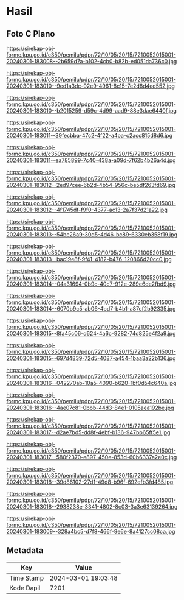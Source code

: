 # Hasil

## Foto C Plano

https://sirekap-obj-formc.kpu.go.id/c350/pemilu/pdpr/72/10/05/20/15/7210052015001-20240301-183008--2b659d7a-b102-4cb0-b82b-ed051da736c0.jpg

https://sirekap-obj-formc.kpu.go.id/c350/pemilu/pdpr/72/10/05/20/15/7210052015001-20240301-183010--9ed1a3dc-92e9-4961-8c15-7e2d8d4ed552.jpg

https://sirekap-obj-formc.kpu.go.id/c350/pemilu/pdpr/72/10/05/20/15/7210052015001-20240301-183010--b2015259-d59c-4d99-aad9-88e3dae6440f.jpg

https://sirekap-obj-formc.kpu.go.id/c350/pemilu/pdpr/72/10/05/20/15/7210052015001-20240301-183011--39fecbba-47c2-4f22-a4ba-c2acc815d8d6.jpg

https://sirekap-obj-formc.kpu.go.id/c350/pemilu/pdpr/72/10/05/20/15/7210052015001-20240301-183011--ea785899-7c40-438a-a09d-7f62b4b26a4d.jpg

https://sirekap-obj-formc.kpu.go.id/c350/pemilu/pdpr/72/10/05/20/15/7210052015001-20240301-183012--2ed97cee-6b2d-4b54-956c-be5df263fd69.jpg

https://sirekap-obj-formc.kpu.go.id/c350/pemilu/pdpr/72/10/05/20/15/7210052015001-20240301-183012--4f1745df-f9f0-4377-ac13-2a7f37d21a22.jpg

https://sirekap-obj-formc.kpu.go.id/c350/pemilu/pdpr/72/10/05/20/15/7210052015001-20240301-183013--54be26a9-30d5-4d46-bc89-6330eb358f19.jpg

https://sirekap-obj-formc.kpu.go.id/c350/pemilu/pdpr/72/10/05/20/15/7210052015001-20240301-183013--bac19e8f-9f41-4182-b476-120866d20cc0.jpg

https://sirekap-obj-formc.kpu.go.id/c350/pemilu/pdpr/72/10/05/20/15/7210052015001-20240301-183014--04a31694-0b9c-40c7-912e-289e6de2fbd9.jpg

https://sirekap-obj-formc.kpu.go.id/c350/pemilu/pdpr/72/10/05/20/15/7210052015001-20240301-183014--6070b9c5-ab06-4bd7-b4b1-a87cf2b92335.jpg

https://sirekap-obj-formc.kpu.go.id/c350/pemilu/pdpr/72/10/05/20/15/7210052015001-20240301-183015--8fa45c06-d624-4a6c-9282-74d825e4f2a9.jpg

https://sirekap-obj-formc.kpu.go.id/c350/pemilu/pdpr/72/10/05/20/15/7210052015001-20240301-183015--697d4839-72d5-4087-a454-1baa3a22b136.jpg

https://sirekap-obj-formc.kpu.go.id/c350/pemilu/pdpr/72/10/05/20/15/7210052015001-20240301-183016--042270ab-10a5-4090-b620-1bf0d54c640a.jpg

https://sirekap-obj-formc.kpu.go.id/c350/pemilu/pdpr/72/10/05/20/15/7210052015001-20240301-183016--4ae07c81-0bbb-44d3-84e1-0105aea192be.jpg

https://sirekap-obj-formc.kpu.go.id/c350/pemilu/pdpr/72/10/05/20/15/7210052015001-20240301-183017--d2ae7bd5-dd8f-4ebf-b136-947bb65ff5e1.jpg

https://sirekap-obj-formc.kpu.go.id/c350/pemilu/pdpr/72/10/05/20/15/7210052015001-20240301-183017--580f2370-e897-450e-853d-60b6337a2e0c.jpg

https://sirekap-obj-formc.kpu.go.id/c350/pemilu/pdpr/72/10/05/20/15/7210052015001-20240301-183018--39d86102-27d1-49d8-b96f-692efb3fd485.jpg

https://sirekap-obj-formc.kpu.go.id/c350/pemilu/pdpr/72/10/05/20/15/7210052015001-20240301-183018--2938238e-3341-4802-8c03-3a3e63139264.jpg

https://sirekap-obj-formc.kpu.go.id/c350/pemilu/pdpr/72/10/05/20/15/7210052015001-20240301-183009--328a4bc5-d7f8-466f-9e6e-8a4127cc08ca.jpg


## Metadata

| Key        | Value               |
| ---------- | ------------------- |
| Time Stamp | 2024-03-01 19:03:48 |
| Kode Dapil | 7201                |



